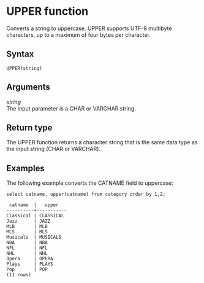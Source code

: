 # UPPER function<a name="r_UPPER"></a>

Converts a string to uppercase\. UPPER supports UTF\-8 multibyte characters, up to a maximum of four bytes per character\.

## Syntax<a name="r_UPPER-synopsis"></a>

```
UPPER(string)
```

## Arguments<a name="r_UPPER-arguments"></a>

 *string*   
The input parameter is a CHAR or VARCHAR string\. 

## Return type<a name="r_UPPER-return-type"></a>

The UPPER function returns a character string that is the same data type as the input string \(CHAR or VARCHAR\)\. 

## Examples<a name="r_UPPER-examples"></a>

The following example converts the CATNAME field to uppercase: 

```
select catname, upper(catname) from category order by 1,2;

 catname  |   upper
----------+-----------
Classical | CLASSICAL
Jazz      | JAZZ
MLB       | MLB
MLS       | MLS
Musicals  | MUSICALS
NBA       | NBA
NFL       | NFL
NHL       | NHL
Opera     | OPERA
Plays     | PLAYS
Pop       | POP
(11 rows)
```